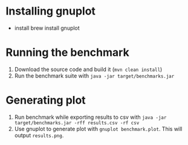 Installing gnuplot
 ===================
 * install brew install gnuplot
 
 
 Running the benchmark
 ======================
  
  1. Download the source code and build it (`mvn clean install`)
  2. Run the benchmark suite with `java -jar target/benchmarks.jar`
  
 Generating plot
 ===============
 1. Run benchmark while exporting results to csv with `java -jar target/benchmarks.jar -rff results.csv -rf csv`
 2. Use gnuplot to generate plot with `gnuplot benchmark.plot`. This will output `results.png`.
 